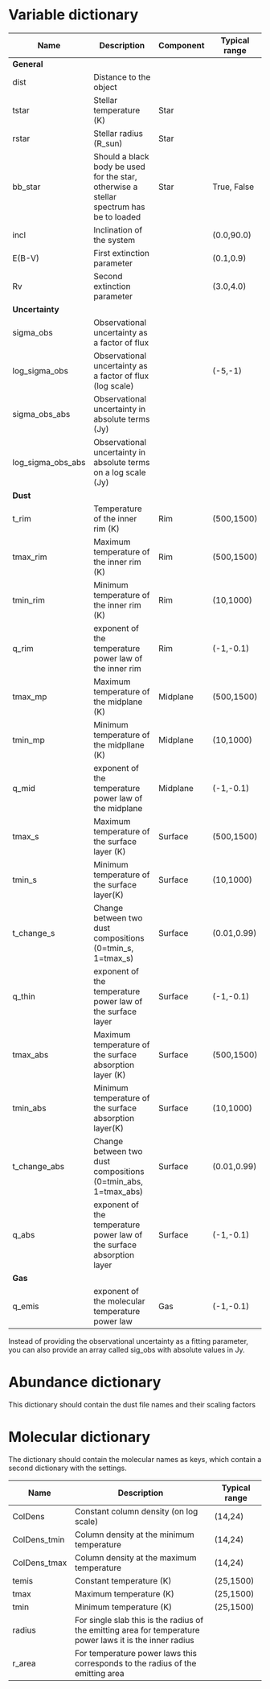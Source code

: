 
# Variable dictionary

| Name              | Description                                                                             | Component | Typical range |
| ----------------- | --------------------------------------------------------------------------------------- | --------- | ------------- |
| **General**       |                                                                                         |           |               |
| dist              | Distance to the object                                                                  |           |               |
| tstar             | Stellar temperature (K)                                                                 | Star      |               |
| rstar             | Stellar radius (R_sun)                                                                  | Star      |               |
| bb_star           | Should a black body be used for the star, otherwise a stellar spectrum has be to loaded | Star      | True, False   |
| incl              | Inclination of the system                                                               |           | (0.0,90.0)    |
| E(B-V)            | First extinction parameter                                                              |           | (0.1,0.9)     |
| Rv                | Second extinction parameter                                                             |           | (3.0,4.0)     |
| **Uncertainty**   |                                                                                         |           |               |
| sigma_obs         | Observational uncertainty as a factor of flux                                           |           |               |
| log_sigma_obs     | Observational uncertainty as a factor of flux (log scale)                               |           | (-5,-1)       |
| sigma_obs_abs     | Observational uncertainty in absolute terms (Jy)                                        |           |               |
| log_sigma_obs_abs | Observational uncertainty in absolute terms on a log scale (Jy)                         |           |               |
| **Dust**          |                                                                                         |           |               |
| t_rim             | Temperature of the inner rim (K)                                                        | Rim       | (500,1500)    |
| tmax_rim          | Maximum temperature of the inner rim (K)                                                | Rim       | (500,1500)    |
| tmin_rim          | Minimum temperature of the inner rim (K)                                                | Rim       | (10,1000)     |
| q_rim             | exponent of the temperature power law of the inner rim                                  | Rim       | (-1,-0.1)     |
| tmax_mp           | Maximum temperature of the midplane (K)                                                 | Midplane  | (500,1500)    |
| tmin_mp           | Minimum temperature of the midpllane (K)                                                | Midplane  | (10,1000)     |
| q_mid             | exponent of the temperature power law of the midplane                                   | Midplane  | (-1,-0.1)     |
| tmax_s            | Maximum temperature of the surface layer (K)                                            | Surface   | (500,1500)    |
| tmin_s            | Minimum temperature of the surface layer(K)                                             | Surface   | (10,1000)     |
| t_change_s        | Change between two dust compositions (0=tmin_s, 1=tmax_s)                               | Surface   | (0.01,0.99)   |
| q_thin            | exponent of the temperature power law of the surface layer                              | Surface   | (-1,-0.1)     |
| tmax_abs          | Maximum temperature of the surface absorption layer (K)                                 | Surface   | (500,1500)    |
| tmin_abs          | Minimum temperature of the surface absorption layer(K)                                  | Surface   | (10,1000)     |
| t_change_abs      | Change between two dust compositions (0=tmin_abs, 1=tmax_abs)                           | Surface   | (0.01,0.99)   |
| q_abs             | exponent of the temperature power law of the surface absorption layer                   | Surface   | (-1,-0.1)     |
| **Gas**           |                                                                                         |           |               |
| q_emis            | exponent of the molecular temperature power law                                         | Gas       | (-1,-0.1)     |

Instead of providing the observational uncertainty as a fitting parameter, you can also provide an array called sig_obs with absolute values in Jy.
# Abundance dictionary

This dictionary should contain the dust file names and their scaling factors

# Molecular dictionary

The dictionary should contain the molecular names as keys, which contain a second dictionary with the settings.

| Name         | Description                                                                                               | Typical range |
| ------------ | --------------------------------------------------------------------------------------------------------- | ------------- |
| ColDens      | Constant column density (on log scale)                                                                    | (14,24)       |
| ColDens_tmin | Column density at the minimum temperature                                                                 | (14,24)       |
| ColDens_tmax | Column density at the maximum temperature                                                                 | (14,24)       |
| temis        | Constant temperature (K)                                                                                  | (25,1500)     |
| tmax         | Maximum temperature (K)                                                                                   | (25,1500)     |
| tmin         | Minimum temperature (K)                                                                                   | (25,1500)     |
| radius       | For single slab this is the radius of the emitting area for temperature power laws it is the inner radius |               |
| r_area       | For temperature power laws this corresponds to the radius of the emitting area                            |               |
